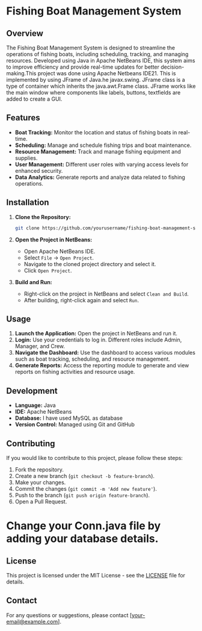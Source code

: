 # Fishing Boat Management System

## Overview
The Fishing Boat Management System is designed to streamline the operations of fishing boats, including scheduling, tracking, and managing resources. Developed using Java in Apache NetBeans IDE, this system aims to improve efficiency and provide real-time updates for better decision-making.This project was done using Apache Netbeans IDE21. This is implemented by using JFrame of Java.he javax.swing. JFrame class is a type of container which inherits the java.awt.Frame class. JFrame works like the main window where components like labels, buttons, textfields are added to create a GUI.

## Features
- **Boat Tracking:** Monitor the location and status of fishing boats in real-time.
- **Scheduling:** Manage and schedule fishing trips and boat maintenance.
- **Resource Management:** Track and manage fishing equipment and supplies.
- **User Management:** Different user roles with varying access levels for enhanced security.
- **Data Analytics:** Generate reports and analyze data related to fishing operations.

## Installation
1. **Clone the Repository:**
    ```bash
    git clone https://github.com/yourusername/fishing-boat-management-system.git
    ```
2. **Open the Project in NetBeans:**
    - Open Apache NetBeans IDE.
    - Select `File` -> `Open Project`.
    - Navigate to the cloned project directory and select it.
    - Click `Open Project`.

3. **Build and Run:**
    - Right-click on the project in NetBeans and select `Clean and Build`.
    - After building, right-click again and select `Run`.

## Usage
1. **Launch the Application:** Open the project in NetBeans and run it.
2. **Login:** Use your credentials to log in. Different roles include Admin, Manager, and Crew.
3. **Navigate the Dashboard:** Use the dashboard to access various modules such as boat tracking, scheduling, and resource management.
4. **Generate Reports:** Access the reporting module to generate and view reports on fishing activities and resource usage.

## Development
- **Language:** Java
- **IDE:** Apache NetBeans
- **Database:** I have used MySQL as database
- **Version Control:** Managed using Git and GitHub

## Contributing
If you would like to contribute to this project, please follow these steps:
1. Fork the repository.
2. Create a new branch (`git checkout -b feature-branch`).
3. Make your changes.
4. Commit the changes (`git commit -m 'Add new feature'`).
5. Push to the branch (`git push origin feature-branch`).
6. Open a Pull Request.

# Change your Conn.java file by adding your database details.

## License
This project is licensed under the MIT License - see the [LICENSE](LICENSE) file for details.

## Contact
For any questions or suggestions, please contact [your-email@example.com].

